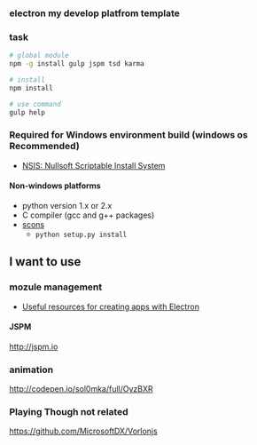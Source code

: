 ### electron my develop platfrom template


### task

```sh
# global module
npm -g install gulp jspm tsd karma

# install
npm install

# use command
gulp help
```


### Required for Windows environment build (windows os Recommended)

 + [NSIS: Nullsoft Scriptable Install System](https://sourceforge.net/projects/nsis/)

#### Non-windows platforms

 + python version 1.x or 2.x
 + C compiler (gcc and g++ packages)
 + [scons](http://www.scons.org/)
   + `python setup.py install`

## I want to use

### mozule management

 + [Useful resources for creating apps with Electron](https://github.com/sindresorhus/awesome-electron)

#### JSPM

http://jspm.io

### animation

http://codepen.io/sol0mka/full/OyzBXR

### Playing Though not related

https://github.com/MicrosoftDX/Vorlonjs


